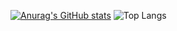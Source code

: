 [![Anurag's GitHub stats](https://github-readme-stats.vercel.app/api?username=freemanlex&show_icons=true&theme=ambient_gradient)](https://github.com/anuraghazra/github-readme-stats)
![Top Langs](https://github-readme-stats.vercel.app/api/top-langs/?username=freemanlex&layout=compact)
